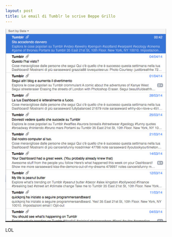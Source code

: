 ```yaml
---
layout: post
title: Le email di Tumblr le scrive Beppe Grillo
---
```


![LOL](/assets/images/tumblr-email.jpg)
	
LOL


	
